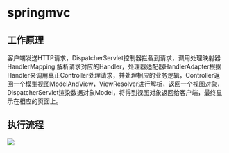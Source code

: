 # springmvc

## 工作原理

客户端发送HTTP请求，DispatcherServlet控制器拦截到请求，调用处理映射器HandlerMapping 解析请求对应的Handler，处理器适配器HandlerAdapter根据Handler来调用真正Controller处理请求，并处理相应的业务逻辑，Controller返回一个模型视图ModelAndView，ViewResolver进行解析，返回一个视图对象，DispatcherServlet渲染数据对象Model，将得到视图对象返回给客户端，最终显示在相应的页面上。

## 执行流程

![](https://upload-images.jianshu.io/upload_images/5220087-3c0f59d3c39a12dd.png?imageMogr2/auto-orient/strip|imageView2/2/w/1002/format/webp)